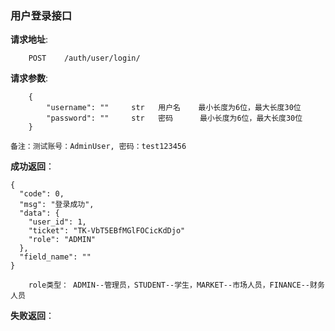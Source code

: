 ### 用户登录接口

**请求地址**:
```
    POST    /auth/user/login/
```

**请求参数**:
```
    {
        "username": ""     str   用户名    最小长度为6位，最大长度30位
        "password": ""     str   密码      最小长度为6位，最大长度30位
    }
```

```
备注：测试账号：AdminUser, 密码：test123456
```

**成功返回**：
```
{
  "code": 0,
  "msg": "登录成功",
  "data": {
    "user_id": 1,
    "ticket": "TK-VbT5EBfMGlFOCicKdDjo"
    "role": "ADMIN"
  },
  "field_name": ""
}
```

```
    role类型： ADMIN--管理员，STUDENT--学生，MARKET--市场人员，FINANCE--财务人员
```

**失败返回**：
```

```